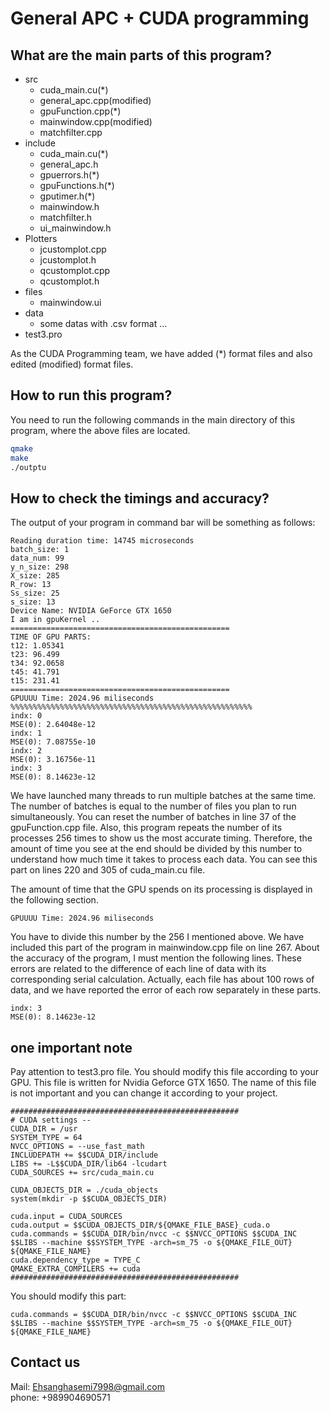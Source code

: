 # General APC + CUDA programming

## What are the main parts of this program? 
- src
	- cuda_main.cu(*)
	- general_apc.cpp(modified)
	- gpuFunction.cpp(*)
	- mainwindow.cpp(modified)
	- matchfilter.cpp
- include
	- cuda_main.cu(*)
	- general_apc.h
	- gpuerrors.h(*)
	- gpuFunctions.h(*)
	- gputimer.h(*)
	- mainwindow.h
	- matchfilter.h
	- ui_mainwindow.h
- Plotters
	- jcustomplot.cpp
	- jcustomplot.h
	- qcustomplot.cpp
	- qcustomplot.h
- files
	- mainwindow.ui
- data
	- some datas with .csv format ...
- test3.pro


As the CUDA Programming team, we have added (*) format files and also edited (modified) format files.

## How to run this program?
You need to run the following commands in the main directory of this program, where the above files are located.

```bash
qmake 
make
./outptu
```

## How to check the timings and accuracy?
The output of your program in command bar will be something as follows: 

```
Reading duration time: 14745 microseconds
batch_size: 1
data_num: 99
y_n_size: 298
X_size: 285
R_row: 13
Ss_size: 25
s_size: 13
Device Name: NVIDIA GeForce GTX 1650
I am in gpuKernel ..
=================================================
TIME OF GPU PARTS:
t12: 1.05341
t23: 96.499
t34: 92.0658
t45: 41.791
t15: 231.41
=================================================
GPUUUU Time: 2024.96 miliseconds
%%%%%%%%%%%%%%%%%%%%%%%%%%%%%%%%%%%%%%%%%%%%%%%%%%%%%%
indx: 0
MSE(0): 2.64048e-12
indx: 1
MSE(0): 7.08755e-10
indx: 2
MSE(0): 3.16756e-11
indx: 3
MSE(0): 8.14623e-12
```


We have launched many threads to run multiple batches at the same time. The number of batches is equal to the number of files you plan to run simultaneously. You can reset the number of batches in line 37 of the gpuFunction.cpp file. Also, this program repeats the number of its processes 256 times to show us the most accurate timing. Therefore, the amount of time you see at the end should be divided by this number to understand how much time it takes to process each data. You can see this part on lines 220 and 305 of cuda_main.cu file.  

The amount of time that the GPU spends on its processing is displayed in the following section.  
```
GPUUUU Time: 2024.96 miliseconds
```
You have to divide this number by the 256 I mentioned above. We have included this part of the program in mainwindow.cpp file on line 267. About the accuracy of the program, I must mention the following lines. These errors are related to the difference of each line of data with its corresponding serial calculation. Actually, each file has about 100 rows of data, and we have reported the error of each row separately in these parts.  
```
indx: 3
MSE(0): 8.14623e-12
```


## one important note
Pay attention to test3.pro file. You should modify this file according to your GPU. This file is written for Nvidia Geforce GTX 1650. The name of this file is not important and you can change it according to your project.  
```
###################################################
# CUDA settings -- 
CUDA_DIR = /usr
SYSTEM_TYPE = 64
NVCC_OPTIONS = --use_fast_math
INCLUDEPATH += $$CUDA_DIR/include
LIBS += -L$$CUDA_DIR/lib64 -lcudart
CUDA_SOURCES += src/cuda_main.cu

CUDA_OBJECTS_DIR = ./cuda_objects
system(mkdir -p $$CUDA_OBJECTS_DIR)

cuda.input = CUDA_SOURCES
cuda.output = $$CUDA_OBJECTS_DIR/${QMAKE_FILE_BASE}_cuda.o
cuda.commands = $$CUDA_DIR/bin/nvcc -c $$NVCC_OPTIONS $$CUDA_INC $$LIBS --machine $$SYSTEM_TYPE -arch=sm_75 -o ${QMAKE_FILE_OUT} ${QMAKE_FILE_NAME}
cuda.dependency_type = TYPE_C
QMAKE_EXTRA_COMPILERS += cuda
###################################################
```
You should modify this part: 
```
cuda.commands = $$CUDA_DIR/bin/nvcc -c $$NVCC_OPTIONS $$CUDA_INC $$LIBS --machine $$SYSTEM_TYPE -arch=sm_75 -o ${QMAKE_FILE_OUT} ${QMAKE_FILE_NAME}
```

## Contact us
Mail: Ehsanghasemi7998@gmail.com  
phone: +989904690571


